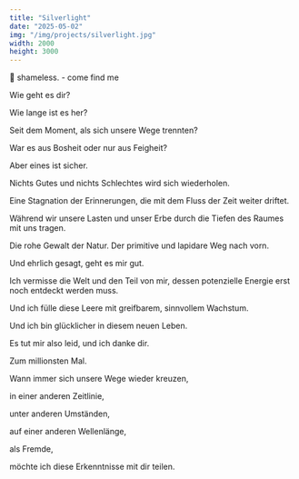 ```yaml
---
title: "Silverlight"
date: "2025-05-02"
img: "/img/projects/silverlight.jpg"
width: 2000
height: 3000
---
```


🎵 shameless. - come find me

Wie geht es dir?

Wie lange ist es her?

Seit dem Moment, als sich unsere Wege trennten?

War es aus Bosheit oder nur aus Feigheit?

Aber eines ist sicher.

Nichts Gutes und nichts Schlechtes wird sich wiederholen.

Eine Stagnation der Erinnerungen, die mit dem Fluss der Zeit weiter driftet.

Während wir unsere Lasten und unser Erbe durch die Tiefen des Raumes mit uns tragen.

Die rohe Gewalt der Natur. Der primitive und lapidare Weg nach vorn.

Und ehrlich gesagt, geht es mir gut.

Ich vermisse die Welt und den Teil von mir, dessen potenzielle Energie erst noch entdeckt werden muss.

Und ich fülle diese Leere mit greifbarem, sinnvollem Wachstum.

Und ich bin glücklicher in diesem neuen Leben.

Es tut mir also leid, und ich danke dir.

Zum millionsten Mal.

Wann immer sich unsere Wege wieder kreuzen,

in einer anderen Zeitlinie,

unter anderen Umständen,

auf einer anderen Wellenlänge,

als Fremde,

möchte ich diese Erkenntnisse mit dir teilen.
